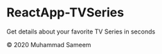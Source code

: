 # ReactApp-TVSeries

Get details about your favorite TV Series in seconds



&copy; 2020 Muhammad Sameem
